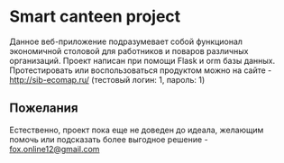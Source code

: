 # Smart canteen project
Данное веб-приложение подразумевает собой функционал экономичной столовой для работников и поваров различных организаций. Проект написан при помощи Flask и orm базы данных.<br>
Протестировать или воспользоваться продуктом можно на сайте - http://sib-ecomap.ru/ (тестовый логин: 1, пароль: 1)
## Пожелания 
Естественно, проект пока еще не доведен до идеала, желающим помочь или подсказать более выгодное решение - fox.online12@gmail.com
